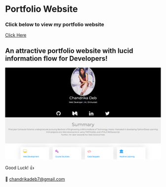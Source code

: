 # Portfolio Website

### Click below to view my portfolio website
[Click Here](https://sam-98.github.io/)

## An attractive portfolio website with lucid information flow for Developers!


<p align="center"> 
  <kbd>
  	<a href="https://chandrikadeb7.github.io/chandrikadeb7.github.io-v1/" target="_blank">
		<img src="image.png"></img>
	</a>
  </kbd>
</p>

Good Luck! :+1: 

:e-mail: chandrikadeb7@gmail.com
